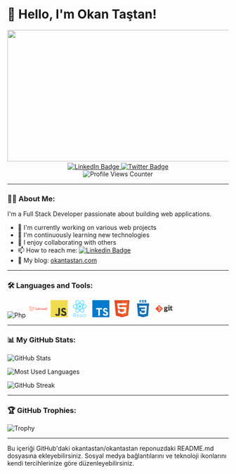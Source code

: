 # 👋 Hello, I'm Okan Taştan!

<div align="center">
  <img src="https://media.giphy.com/media/dWesBcTLavkZuG35MI/giphy.gif" width="600" height="300"/>
</div>

<div align="center">
  <a href="https://www.linkedin.com/in/okantastan" target="_blank">
    <img src="https://img.shields.io/badge/LinkedIn-blue?style=for-the-badge&logo=linkedin&logoColor=white" alt="LinkedIn Badge"/>
  </a>
  <a href="https://twitter.com/okantastann" target="_blank">
    <img src="https://img.shields.io/badge/Twitter-blue?style=for-the-badge&logo=twitter&logoColor=white" alt="Twitter Badge"/>
  </a>
</div>

<div align="center">
  <img src="https://komarev.com/ghpvc/?username=okantastan&style=flat-square&color=blue" alt="Profile Views Counter"/>
</div>

---

### 👨‍💻 About Me:

I'm a Full Stack Developer passionate about building web applications.

- 🔭 I'm currently working on various web projects
- 🌱 I'm continuously learning new technologies
- 👯 I enjoy collaborating with others
- 📫 How to reach me: [![Linkedin Badge](https://img.shields.io/badge/-okantastan-blue?style=flat&logo=Linkedin&logoColor=white)](https://www.linkedin.com/in/okantastan)
- 📝 My blog: [okantastan.com](https://okantastan.com)

---

### 🛠️ Languages and Tools:

<div>
  <img src="https://github.com/devicons/devicon/blob/master/icons/php/php-original-wordmark.svg" title="Php" alt="Php" width="40" height="40"/>&nbsp;
  <img src="https://github.com/devicons/devicon/blob/master/icons/laravel/laravel-original-wordmark.svg" title="Laravel" alt="Laravel" width="40" height="40"/>&nbsp;
  <img src="https://github.com/devicons/devicon/blob/master/icons/javascript/javascript-original.svg" title="JavaScript" alt="JavaScript" width="40" height="40"/>&nbsp;
  <img src="https://github.com/devicons/devicon/blob/master/icons/react/react-original-wordmark.svg" title="React" alt="React" width="40" height="40"/>&nbsp;
  <img src="https://github.com/devicons/devicon/blob/master/icons/typescript/typescript-original.svg" title="TypeScript" alt="TypeScript" width="40" height="40"/>&nbsp;
  <img src="https://github.com/devicons/devicon/blob/master/icons/html5/html5-original.svg" title="HTML5" alt="HTML" width="40" height="40"/>&nbsp;
  <img src="https://github.com/devicons/devicon/blob/master/icons/css3/css3-plain-wordmark.svg" title="CSS3" alt="CSS" width="40" height="40"/>&nbsp;
  <img src="https://github.com/devicons/devicon/blob/master/icons/git/git-original-wordmark.svg" title="Git" alt="Git" width="40" height="40"/>
</div>

---

### 📊 My GitHub Stats:

![GitHub Stats](https://github-readme-stats.vercel.app/api?username=okantastan&show_icons=true&theme=tokyonight)

![Most Used Languages](https://github-readme-stats.vercel.app/api/top-langs/?username=okantastan&layout=compact&theme=tokyonight)

![GitHub Streak](https://github-readme-streak-stats.herokuapp.com/?user=okantastan&theme=tokyonight)

---

### 🏆 GitHub Trophies:

![Trophy](https://github-profile-trophy.vercel.app/?username=okantastan&theme=onedark)

---

Bu içeriği GitHub'daki okantastan/okantastan reponuzdaki README.md dosyasına ekleyebilirsiniz. Sosyal medya bağlantılarını ve teknoloji ikonlarını kendi tercihlerinize göre düzenleyebilirsiniz.
